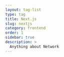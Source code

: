 ```yaml
---
layout: tag-list
type: tag
title: Next.js
slug: nextjs
category: frontend
order: 1
sidebar: true
description: >
  Anything about Network
---
```

